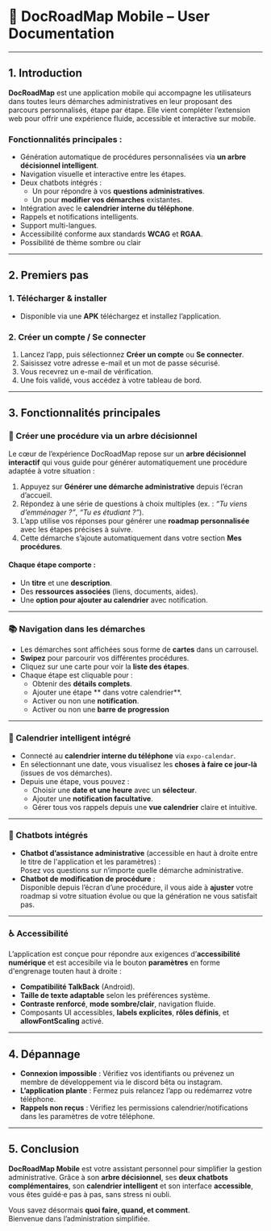 # 📱 DocRoadMap Mobile – User Documentation

---

## 1. Introduction

**DocRoadMap** est une application mobile qui accompagne les utilisateurs dans toutes leurs démarches administratives en leur proposant des parcours personnalisés, étape par étape. Elle vient compléter l’extension web pour offrir une expérience fluide, accessible et interactive sur mobile.

### Fonctionnalités principales :

- Génération automatique de procédures personnalisées via **un arbre décisionnel intelligent**.
- Navigation visuelle et interactive entre les étapes.
- Deux chatbots intégrés :
  - Un pour répondre à vos **questions administratives**.
  - Un pour **modifier vos démarches** existantes.
- Intégration avec le **calendrier interne du téléphone**.
- Rappels et notifications intelligents.
- Support multi-langues.
- Accessibilité conforme aux standards **WCAG** et **RGAA**.
- Possibilité de thème sombre ou clair

---

## 2. Premiers pas

### 1. Télécharger & installer

- Disponible via une **APK** téléchargez et installez l’application.

### 2. Créer un compte / Se connecter

1. Lancez l’app, puis sélectionnez **Créer un compte** ou **Se connecter**.
2. Saisissez votre adresse e-mail et un mot de passe sécurisé.
3. Vous recevrez un e-mail de vérification.
4. Une fois validé, vous accédez à votre tableau de bord.

---

## 3. Fonctionnalités principales

### 🧾 Créer une procédure via un arbre décisionnel

Le cœur de l’expérience DocRoadMap repose sur un **arbre décisionnel interactif** qui vous guide pour générer automatiquement une procédure adaptée à votre situation :

1. Appuyez sur **Générer une démarche administrative** depuis l’écran d’accueil.
2. Répondez à une série de questions à choix multiples (ex. : _“Tu viens d’emménager ?”_, _“Tu es étudiant ?”_).
3. L’app utilise vos réponses pour générer une **roadmap personnalisée** avec les étapes précises à suivre.
4. Cette démarche s’ajoute automatiquement dans votre section **Mes procédures**.

#### Chaque étape comporte :

- Un **titre** et une **description**.
- Des **ressources associées** (liens, documents, aides).
- Une **option pour ajouter au calendrier** avec notification.

---

### 📚 Navigation dans les démarches

- Les démarches sont affichées sous forme de **cartes** dans un carrousel.
- **Swipez** pour parcourir vos différentes procédures.
- Cliquez sur une carte pour voir la **liste des étapes**.
- Chaque étape est cliquable pour :
  - Obtenir des **détails complets**.
  - Ajouter une étape ** dans votre calendrier**.
  - Activer ou non une **notification**.
  - Activer ou non une **barre de progression**

---

### 📅 Calendrier intelligent intégré

- Connecté au **calendrier interne du téléphone** via `expo-calendar`.
- En sélectionnant une date, vous visualisez les **choses à faire ce jour-là** (issues de vos démarches).
- Depuis une étape, vous pouvez :
  - Choisir une **date et une heure** avec un **sélecteur**.
  - Ajouter une **notification facultative**.
  - Gérer tous vos rappels depuis une **vue calendrier** claire et intuitive.

---

### 🤖 Chatbots intégrés

- **Chatbot d’assistance administrative** (accessible en haut à droite entre le titre de l'application et les paramètres) :  
  Posez vos questions sur n’importe quelle démarche administrative.
- **Chatbot de modification de procédure** :  
  Disponible depuis l’écran d’une procédure, il vous aide à **ajuster** votre roadmap si votre situation évolue ou que la génération ne vous satisfait pas.

---

### ♿ Accessibilité

L’application est conçue pour répondre aux exigences d’**accessibilité numérique** et est accesibile via le bouton **paramètres** en forme d'engrenage touten haut à droite :

- **Compatibilité TalkBack** (Android).
- **Taille de texte adaptable** selon les préférences système.
- **Contraste renforcé**, **mode sombre/clair**, navigation fluide.
- Composants UI accessibles, **labels explicites**, **rôles définis**, et **allowFontScaling** activé.

---

## 4. Dépannage

- **Connexion impossible** : Vérifiez vos identifiants ou prévenez un membre de développement via le discord bêta ou instagram.
- **L’application plante** : Fermez puis relancez l’app ou redémarrez votre téléphone.
- **Rappels non reçus** : Vérifiez les permissions calendrier/notifications dans les paramètres de votre téléphone.

---

## 5. Conclusion

**DocRoadMap Mobile** est votre assistant personnel pour simplifier la gestion administrative. Grâce à son **arbre décisionnel**, ses **deux chatbots complémentaires**, son **calendrier intelligent** et son interface **accessible**, vous êtes guidé·e pas à pas, sans stress ni oubli.

Vous savez désormais **quoi faire, quand, et comment**.  
Bienvenue dans l’administration simplifiée.
